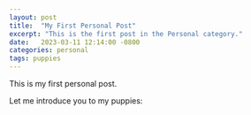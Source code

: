 ```yaml
---
layout: post
title:  "My First Personal Post"
excerpt: "This is the first post in the Personal category."
date:   2023-03-11 12:14:00 -0800
categories: personal
tags: puppies
---
```


This is my first personal post.

Let me introduce you to my puppies: